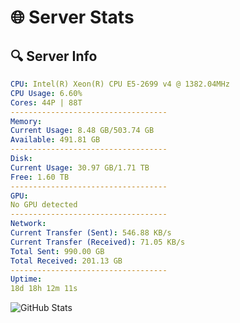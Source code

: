 # 🌐 Server Stats
## 🔍 Server Info
```yaml
CPU: Intel(R) Xeon(R) CPU E5-2699 v4 @ 1382.04MHz
CPU Usage: 6.60%
Cores: 44P | 88T
-----------------------------------
Memory:
Current Usage: 8.48 GB/503.74 GB
Available: 491.81 GB
-----------------------------------
Disk:
Current Usage: 30.97 GB/1.71 TB
Free: 1.60 TB
-----------------------------------
GPU:
No GPU detected
-----------------------------------
Network:
Current Transfer (Sent): 546.88 KB/s
Current Transfer (Received): 71.05 KB/s
Total Sent: 990.00 GB
Total Received: 201.13 GB
-----------------------------------
Uptime:
18d 18h 12m 11s
```
![GitHub Stats](https://img.shields.io/badge/Updated-2025-05-08_11:20:59-blue)